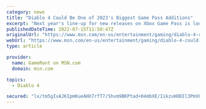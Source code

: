 ```yaml
---
category: news
title: "Diablo 4 Could Be One of 2023's Biggest Game Pass Additions"
excerpt: "Next year's line-up for new releases on Xbox Game Pass is looking strong, but Diablo 4 could be one of the most significant titles of 2023."
publishedDateTime: 2022-07-15T11:50:47Z
originalUrl: "https://www.msn.com/en-us/entertainment/gaming/diablo-4-could-be-one-of-2023s-biggest-game-pass-additions/ar-AAZCFRJ"
webUrl: "https://www.msn.com/en-us/entertainment/gaming/diablo-4-could-be-one-of-2023s-biggest-game-pass-additions/ar-AAZCFRJ"
type: article

provider:
  name: GameRant on MSN.com
  domain: msn.com

topics:
  - Diablo 4

secured: "lx/tm5gIvAJKIpmKueAHX7rfT7/Shvm9BKPtad+04mbXE/IikzuHODIl3PmVQvgtIE3LQPUDHf7HTcZAhWWbCvgKltRft+D0rrQg0WjDfghkx7BdQelUCi+2eawZAIeoR3gSrbFvF1jPfgEntgpqhf8QvYNqQyGU61nmLb4Kh0JDFJzuGvSur6Hk2SXIAlIibdydS6lkOpl588iFn/puNMV03HhfrEfew3bxGO4/+8ejWpzvKt2ByQgofViVbsA3tAJvTR80MSkMcjxzvrZZ2MJrueFOBpS92AUNslktjHGRls2PHA6WBjv7KWsPI+vfd8uV5ScKhrNYBlDhSylsaVuuWuXjp7yjBr05T/m8CUI=;jiT5XYiMndVVzfG7VqrYjw=="
---
```


